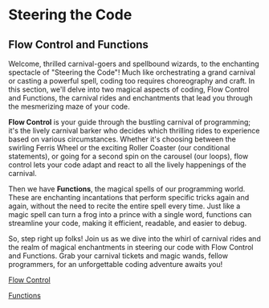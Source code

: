 # Steering the Code

## Flow Control and Functions

Welcome, thrilled carnival-goers and spellbound wizards, to the enchanting spectacle of "Steering the Code"! Much like orchestrating a grand carnival or casting a powerful spell, coding too requires choreography and craft. In this section, we'll delve into two magical aspects of coding, Flow Control and Functions, the carnival rides and enchantments that lead you through the mesmerizing maze of your code.

**Flow Control** is your guide through the bustling carnival of programming; it's the lively carnival barker who decides which thrilling rides to experience based on various circumstances. Whether it's choosing between the swirling Ferris Wheel or the exciting Roller Coaster (our conditional statements), or going for a second spin on the carousel (our loops), flow control lets your code adapt and react to all the lively happenings of the carnival.

Then we have **Functions**, the magical spells of our programming world. These are enchanting incantations that perform specific tricks again and again, without the need to recite the entire spell every time. Just like a magic spell can turn a frog into a prince with a single word, functions can streamline your code, making it efficient, readable, and easier to debug.

So, step right up folks! Join us as we dive into the whirl of carnival rides and the realm of magical enchantments in steering our code with Flow Control and Functions. Grab your carnival tickets and magic wands, fellow programmers, for an unforgettable coding adventure awaits you!

[Flow Control](Steering%20the%20Code%20e7d5b66254954bfabcfbde867bd3bf58/Flow%20Control%20a0b8c158bc4045b483b73d8ba49727d5.md)

[Functions](Steering%20the%20Code%20e7d5b66254954bfabcfbde867bd3bf58/Functions%20c2c648f9ec7049a5a04aa3ddf02b2d4a.md)